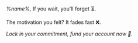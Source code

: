 *%name%\,* If you wait\, you\'ll forget ⏳\.

The motivation you felt\? It fades fast ❌\.

*Lock in your commitment\, fund your account now 🔐\.*
